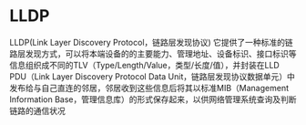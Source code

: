 # LLDP
LLDP(Link Layer Discovery Protocol，链路层发现协议)
它提供了一种标准的链路层发现方式，可以将本端设备的的主要能力、管理地址、设备标识、接口标识等信息组织成不同的TLV（Type/Length/Value，类型/长度/值），并封装在LLD PDU（Link Layer Discovery Protocol Data Unit，链路层发现协议数据单元）中发布给与自己直连的邻居，邻居收到这些信息后将其以标准MIB（Management Information Base，管理信息库）的形式保存起来，以供网络管理系统查询及判断链路的通信状况
